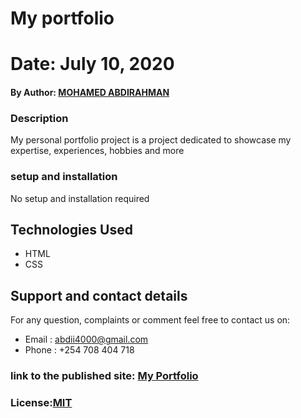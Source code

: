 # My portfolio
# Date: July 10, 2020
#### By Author: [MOHAMED ABDIRAHMAN](https://abdiii4000.github.io/portfolio/)

### Description 

My personal portfolio project is a project dedicated to showcase my expertise, experiences, hobbies and more 

### setup and installation 
No setup and installation required

## Technologies Used
 * HTML
 * CSS

## Support and contact details

For any question, complaints or comment feel free to contact us on:
* Email : abdii4000@gmail.com
* Phone : +254 708 404 718


### link to the published site: [My Portfolio](https://abdiii4000.github.io/portfolio/)

### License:[MIT](https://raw.githubusercontent.com/abdiii4000/my-first-website/master/LICENSE)